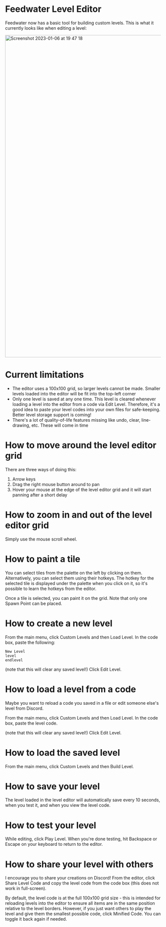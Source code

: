 # Feedwater Level Editor

Feedwater now has a basic tool for building custom levels. This is what it currently looks like when editing a level:

<img width="1042" alt="Screenshot 2023-01-06 at 19 47 18" src="https://user-images.githubusercontent.com/2140027/211088172-24589cf4-d955-4ff4-82eb-0547093379b7.png">

# Current limitations

* The editor uses a 100x100 grid, so larger levels cannot be made. Smaller levels loaded into the editor will be fit into the top-left corner
* Only one level is saved at any one time. This level is cleared whenever loading a level into the editor from a code via Edit Level. Therefore, it's a good idea to paste your level codes into your own files for safe-keeping. Better level storage support is coming!
* There's a lot of quality-of-life features missing like undo, clear, line-drawing, etc. These will come in time

# How to move around the level editor grid

There are three ways of doing this:
1. Arrow keys
2. Drag the right mouse button around to pan
3. Hover your mouse at the edge of the level editor grid and it will start panning after a short delay

# How to zoom in and out of the level editor grid

Simply use the mouse scroll wheel.

# How to paint a tile

You can select tiles from the palette on the left by clicking on them. Alternatively, you can select them using their hotkeys. The hotkey for the selected tile is displayed under the palette when you click on it, so it's possible to learn the hotkeys from the editor.

Once a tile is selected, you can paint it on the grid. Note that only one Spawn Point can be placed.

# How to create a new level

From the main menu, click Custom Levels and then Load Level. In the code box, paste the following:
```
New Level
level
endlevel
```

(note that this will clear any saved level!) Click Edit Level.

# How to load a level from a code

Maybe you want to reload a code you saved in a file or edit someone else's level from Discord.

From the main menu, click Custom Levels and then Load Level. In the code box, paste the level code.

(note that this will clear any saved level!) Click Edit Level.

# How to load the saved level

From the main menu, click Custom Levels and then Build Level.

# How to save your level

The level loaded in the level editor will automatically save every 10 seconds, when you test it, and when you view the level code.

# How to test your level

While editing, click Play Level. When you're done testing, hit Backspace or Escape on your keyboard to return to the editor.

# How to share your level with others

I encourage you to share your creations on Discord! From the editor, click Share Level Code and copy the level code from the code box (this does not work in full-screen).

By default, the level code is at the full 100x100 grid size - this is intended for reloading levels into the editor to ensure all items are in the same position relative to the level borders. However, if you just want others to play the level and give them the smallest possible code, click Minified Code. You can toggle it back again if needed.
